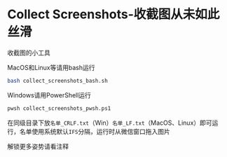 # Collect Screenshots-收截图从未如此丝滑
收截图的小工具

MacOS和Linux等请用bash运行
```bash
bash collect_screenshots_bash.sh
```

Windows请用PowerShell运行
```bash
pwsh collect_screenshots_pwsh.ps1
```

在同级目录下放`名单_CRLF.txt`（Win）`名单_LF.txt`（MacOS、Linux）即可运行，名单使用系统默认`IFS`分隔，运行时从微信窗口拖入图片

解锁更多姿势请看注释

